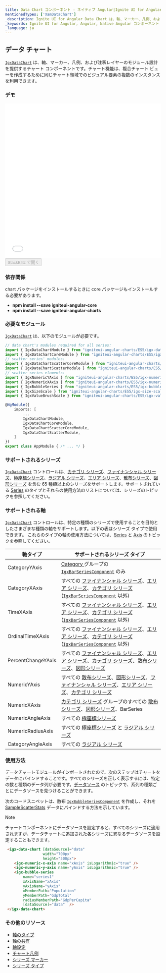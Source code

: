 ```yaml
---
title: Data Chart コンポーネント - ネイティブ Angular|Ignite UI for Angular
mentionedTypes: ['XamDataChart']
_description: Ignite UI for Angular Data Chart は、軸、マーカー、凡例、および注釈レイヤーのモジュール設計を提供するチャート コンポーネントです。チャート機能は、複合チャート ビューを作成するために同じチャート領域でのビジュアル要素の複数のインスタンスを利用できます。
_keywords: Ignite UI for Angular, Angular, Native Angular コンポーネント スイート, Native Angular コントロール, ネイティブ Angular コンポーネント, ネイティブ Angular コンポーネント ライブラリ, Angular チャート, Angular チャート コントロール, Angular チャート例, Angular チャート コンポーネント, Angular データ チャート
_language: ja
---
```


## データ チャート

[`IgxDataChart`](/products/ignite-ui-angular/api/docs/typescript/latest/classes/igxdatachart.html) は、軸、マーカー、凡例、および注釈レイヤーのモジュール設計を提供するチャート コンポーネントです。チャート機能は、複合チャート ビューを作成するために同じチャート領域でのビジュアル要素の複数のインスタンスを利用できます。

### デモ

<div class="sample-container loading" style="height: 500px">
    <iframe id="data-chart-overview-iframe" src='{environment:dvDemosBaseUrl}/charts/data-chart-overview' width="100%" height="100%" seamless frameBorder="0" onload="onXPlatSampleIframeContentLoaded(this);"></iframe>
</div>
<div>
    <button data-localize="stackblitz" disabled class="stackblitz-btn" data-iframe-id="data-chart-overview-iframe" data-demos-base-url="{environment:dvDemosBaseUrl}">StackBlitz で開く
    </button>
</div>

<div class="divider--half"></div>

### 依存関係

chart パッケージをインストールするときに core パッケージもインストールする必要があります。

-   **npm install --save igniteui-angular-core**
-   **npm install --save igniteui-angular-charts**

### 必要なモジュール

[`IgxDataChart`](/products/ignite-ui-angular/api/docs/typescript/latest/classes/igxdatachart.html) は、以下のモジュールが必要です。

```ts
// data chart's modules required for all series:
import { IgxDataChartModule } from "igniteui-angular-charts/ES5/igx-data-chart-module";
import { IgxDataChartCoreModule } from "igniteui-angular-charts/ES5/igx-data-chart-core--module";
// scatter series' modules:
import { IgxDataChartScatterCoreModule } from "igniteui-angular-charts/ES5/igx-data-chart-scatter-core-module";
import { IgxDataChartScatterModule } from "igniteui-angular-charts/ES5/igx-data-chart-scatter-module";
// scatter series elements:
import { IgxNumericYAxis } from "igniteui-angular-charts/ES5/igx-numeric-y-axis";
import { IgxNumericXAxis } from "igniteui-angular-charts/ES5/igx-numeric-x-axis";
import { IgxBubbleSeries } from "igniteui-angular-charts/ES5/igx-bubble-series";
import { IgxSizeScale } from "igniteui-angular-charts/ES5/igx-size-scale";
import { IgxValueBrushScale } from "igniteui-angular-charts/ES5/igx-value-brush-scale";

@NgModule({
    imports: [
        ...
        IgxDataChartModule,
        IgxDataChartCoreModule,
        IgxDataChartScatterCoreModule,
        IgxDataChartScatterModule,
    ]
})
export class AppModule { /* ... */ }
```

<div class="divider--half"></div>

### サポートされるシリーズ

[`IgxDataChart`](/products/ignite-ui-angular/api/docs/typescript/latest/classes/igxdatachart.html) コントロールは、[カテゴリ シリーズ](data-chart-type-category-series.md)、[ファイナンシャル シリーズ](data-chart-type-financial-series.md)、[極座標シリーズ](data-chart-type-polar-series.md)、[ラジアル シリーズ](data-chart-type-radial-series.md)、[エリア シリーズ](data-chart-type-range-series.md)、[散布シリーズ](data-chart-type-scatter-bubble-series.md)、[図形シリーズ](data-chart-type-shape-series.md) を含む 65 種類以上のシリーズをサポートします。サポートされている [Series](data-chart-series-types.md) のタイプとそれらの使用方法のリストについては、シリーズのトピックを参照してください。

### サポートされる軸

[`IgxDataChart`](/products/ignite-ui-angular/api/docs/typescript/latest/classes/igxdatachart.html) コントロールは、特定の種類のシリーズで使用することを目的としたさまざまな種類の軸をサポートします。以下の表はシリーズ タイプで使用できます。   これらのタイプの軸の使用方法については、[Series](data-chart-series-types.md) と [Axis](data-chart-axis-types.md) のトピックを参照してください。

| 軸タイプ               | サポートされるシリーズ タイプ                                                                                                                                                                                                                                                                 |
| ------------------ | ------------------------------------------------------------------------------------------------------------------------------------------------------------------------------------------------------------------------------------------------------------------------------- |
| CategoryYAxis      | [Category ](data-chart-type-category-series.md) グループの [`IgxBarSeriesComponent`](/products/ignite-ui-angular/api/docs/typescript/latest/classes/igxbarseriescomponent.html) のみ                                                                                                   |
| CategoryXAxis      | すべての [ファイナンシャル シリーズ](data-chart-type-financial-series.md)、[エリア シリーズ](data-chart-type-range-series.md)、[カテゴリ シリーズ](data-chart-type-category-series.md) ([`IgxBarSeriesComponent`](/products/ignite-ui-angular/api/docs/typescript/latest/classes/igxbarseriescomponent.html) 以外) |
| TimeXAxis          | すべての [ファイナンシャル シリーズ](data-chart-type-financial-series.md)、[エリア シリーズ](data-chart-type-range-series.md)、[カテゴリ シリーズ](data-chart-type-category-series.md) ([`IgxBarSeriesComponent`](/products/ignite-ui-angular/api/docs/typescript/latest/classes/igxbarseriescomponent.html) 以外) |
| OrdinalTimeXAxis   | すべての [ファイナンシャル シリーズ](data-chart-type-financial-series.md)、[エリア シリーズ](data-chart-type-range-series.md)、[カテゴリ シリーズ](data-chart-type-category-series.md) ([`IgxBarSeriesComponent`](/products/ignite-ui-angular/api/docs/typescript/latest/classes/igxbarseriescomponent.html) 以外) |
| PercentChangeYAxis | すべての [ファイナンシャル シリーズ](data-chart-type-financial-series.md)、[エリア シリーズ](data-chart-type-range-series.md)、[カテゴリ シリーズ](data-chart-type-category-series.md)、[散布シリーズ](data-chart-type-scatter-bubble-series.md)、[図形シリーズ](data-chart-type-shape-series.md)                              |
| NumericYAxis       | すべての [散布シリーズ](data-chart-type-scatter-bubble-series.md)、[図形シリーズ](data-chart-type-shape-series.md)、[ファイナンシャル シリーズ](data-chart-type-financial-series.md)、[エリア シリーズ](data-chart-type-range-series.md)、[カテゴリ シリーズ](data-chart-type-category-series.md)                              |
| NumericXAxis       | [カテゴリ シリーズ](data-chart-type-category-series.md) グループのすべての [散布シリーズ](data-chart-type-scatter-bubble-series.md)、[図形シリーズ](data-chart-type-shape-series.md)、BarSeries                                                                                                                |
| NumericAngleAxis   | すべての [極座標シリーズ](data-chart-type-polar-series.md)                                                                                                                                                                                                                                 |
| NumericRadiusAxis  | すべての [極座標シリーズ](data-chart-type-polar-series.md) と [ラジアル シリーズ](data-chart-type-radial-series.md)                                                                                                                                                                                 |
| CategoryAngleAxis  | すべての [ラジアル シリーズ](data-chart-type-radial-series.md)                                                                                                                                                                                                                              |

### 使用方法

データチャートモジュールがインポートされたので、次のステップはチャートをデータにバインドすることです。すべてのシリーズを正しく表示するには、特定の数と種類のデータ列が必要です。[データソース](data-chart-data-sources.md) のトピックで、系列の種類ごとにデータソースを見つけることができます。

次のコードスニペットは、散布 [`IgxBubbleSeriesComponent`](/products/ignite-ui-angular/api/docs/typescript/latest/classes/igxbubbleseriescomponent.html) を作成し、それを [SampleScatterStats](data-chart-data-sources-stats.md) データにバインドする方法を示しています。

> [!NOTE]
>
> チャートコンポーネントにデータソースを設定すると、すべてのシリーズに適用されますが、データチャートに追加された各シリーズに異なるデータソースを設定することもできます。

```html
 <igx-data-chart [dataSource]="data"
                 width="700px"
                 height="500px">
    <igx-numeric-x-axis name="xAxis" isLogarithmic="true" />
    <igx-numeric-y-axis name="yAxis" isLogarithmic="true" />
    <igx-bubble-series
        name="series1"
        xAxisName="xAxis"
        yAxisName="yAxis"
        xMemberPath="Population"
        yMemberPath="GdpTotal"
        radiusMemberPath="GdpPerCapita"
        [dataSource]="data"  />
 </igx-data-chart>
```

<div class="divider--half"></div>

### その他のリソース

-   [軸のタイプ](data-chart-axis-types.md)
-   [軸の共有](data-chart-axis-sharing.md)
-   [軸設定](data-chart-axis-settings.md)
-   [チャート凡例](data-chart-legends.md)
-   [シリーズ マーカー](data-chart-series-markers.md)
-   [シリーズ タイプ](data-chart-series-types.md)
